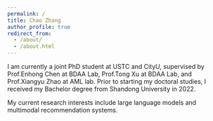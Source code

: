```yaml
---
permalink: /
title: Chao Zhang
author_profile: true
redirect_from: 
  - /about/
  - /about.html
---
```


I am currently a joint PhD student at USTC and CityU, supervised by Prof.Enhong Chen at BDAA Lab, Prof.Tong Xu at BDAA Lab, and Prof.Xiangyu Zhao at AML lab. Prior to starting my doctoral studies, I received my Bachelor degree from Shandong University in 2022.

My current research interests include large language models and multimodal recommendation systems.
